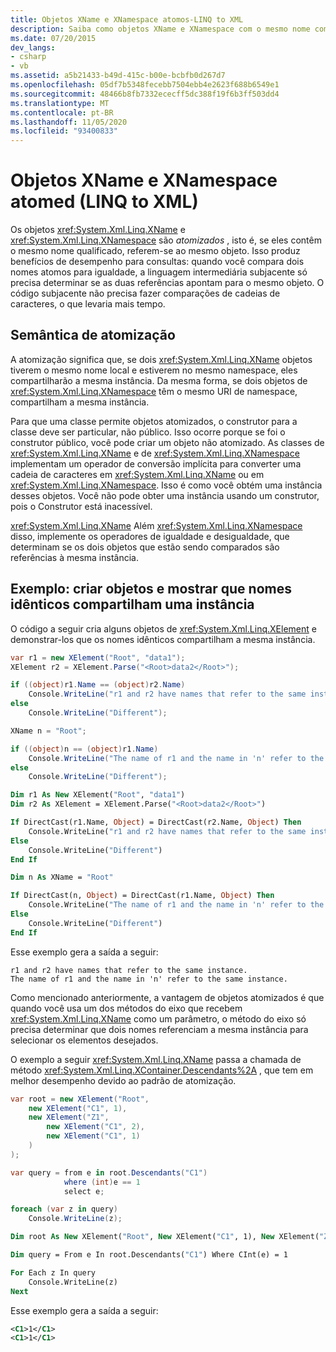 ```yaml
---
title: Objetos XName e XNamespace atomos-LINQ to XML
description: Saiba como objetos XName e XNamespace com o mesmo nome compartilham uma instância.
ms.date: 07/20/2015
dev_langs:
- csharp
- vb
ms.assetid: a5b21433-b49d-415c-b00e-bcbfb0d267d7
ms.openlocfilehash: 05df7b5348fecebb7504ebb4e2623f688b6549e1
ms.sourcegitcommit: 48466b8fb7332ececff5dc388f19f6b3ff503dd4
ms.translationtype: MT
ms.contentlocale: pt-BR
ms.lasthandoff: 11/05/2020
ms.locfileid: "93400833"
---
```

# <a name="atomized-xname-and-xnamespace-objects-linq-to-xml"></a>Objetos XName e XNamespace atomed (LINQ to XML)

Os objetos <xref:System.Xml.Linq.XName> e <xref:System.Xml.Linq.XNamespace> são *atomizados* , isto é, se eles contêm o mesmo nome qualificado, referem-se ao mesmo objeto. Isso produz benefícios de desempenho para consultas: quando você compara dois nomes atomos para igualdade, a linguagem intermediária subjacente só precisa determinar se as duas referências apontam para o mesmo objeto. O código subjacente não precisa fazer comparações de cadeias de caracteres, o que levaria mais tempo.

## <a name="atomization-semantics"></a>Semântica de atomização

A atomização significa que, se dois <xref:System.Xml.Linq.XName> objetos tiverem o mesmo nome local e estiverem no mesmo namespace, eles compartilharão a mesma instância. Da mesma forma, se dois objetos de <xref:System.Xml.Linq.XNamespace> têm o mesmo URI de namespace, compartilham a mesma instância.

Para que uma classe permite objetos atomizados, o construtor para a classe deve ser particular, não público. Isso ocorre porque se foi o construtor público, você pode criar um objeto não atomizado. As classes de <xref:System.Xml.Linq.XName> e de <xref:System.Xml.Linq.XNamespace> implementam um operador de conversão implícita para converter uma cadeia de caracteres em <xref:System.Xml.Linq.XName> ou em <xref:System.Xml.Linq.XNamespace>. Isso é como você obtém uma instância desses objetos. Você não pode obter uma instância usando um construtor, pois o Construtor está inacessível.

<xref:System.Xml.Linq.XName> Além <xref:System.Xml.Linq.XNamespace> disso, implemente os operadores de igualdade e desigualdade, que determinam se os dois objetos que estão sendo comparados são referências à mesma instância.

## <a name="example-create-objects-and-show-that-identical-names-share-an-instance"></a>Exemplo: criar objetos e mostrar que nomes idênticos compartilham uma instância

O código a seguir cria alguns objetos de <xref:System.Xml.Linq.XElement> e demonstrar-los que os nomes idênticos compartilham a mesma instância.

```csharp
var r1 = new XElement("Root", "data1");
XElement r2 = XElement.Parse("<Root>data2</Root>");

if ((object)r1.Name == (object)r2.Name)
    Console.WriteLine("r1 and r2 have names that refer to the same instance.");
else
    Console.WriteLine("Different");

XName n = "Root";

if ((object)n == (object)r1.Name)
    Console.WriteLine("The name of r1 and the name in 'n' refer to the same instance.");
else
    Console.WriteLine("Different");
```

```vb
Dim r1 As New XElement("Root", "data1")
Dim r2 As XElement = XElement.Parse("<Root>data2</Root>")

If DirectCast(r1.Name, Object) = DirectCast(r2.Name, Object) Then
    Console.WriteLine("r1 and r2 have names that refer to the same instance.")
Else
    Console.WriteLine("Different")
End If

Dim n As XName = "Root"

If DirectCast(n, Object) = DirectCast(r1.Name, Object) Then
    Console.WriteLine("The name of r1 and the name in 'n' refer to the same instance.")
Else
    Console.WriteLine("Different")
End If
```

Esse exemplo gera a saída a seguir:

```output
r1 and r2 have names that refer to the same instance.
The name of r1 and the name in 'n' refer to the same instance.
```

Como mencionado anteriormente, a vantagem de objetos atomizados é que quando você usa um dos métodos do eixo que recebem <xref:System.Xml.Linq.XName> como um parâmetro, o método do eixo só precisa determinar que dois nomes referenciam a mesma instância para selecionar os elementos desejados.

O exemplo a seguir <xref:System.Xml.Linq.XName> passa a chamada de método <xref:System.Xml.Linq.XContainer.Descendants%2A> , que tem em melhor desempenho devido ao padrão de atomização.

```csharp
var root = new XElement("Root",
    new XElement("C1", 1),
    new XElement("Z1",
        new XElement("C1", 2),
        new XElement("C1", 1)
    )
);

var query = from e in root.Descendants("C1")
            where (int)e == 1
            select e;

foreach (var z in query)
    Console.WriteLine(z);
```

```vb
Dim root As New XElement("Root", New XElement("C1", 1), New XElement("Z1", New XElement("C1", 2), New XElement("C1", 1)))

Dim query = From e In root.Descendants("C1") Where CInt(e) = 1

For Each z In query
    Console.WriteLine(z)
Next
```

Esse exemplo gera a saída a seguir:

```xml
<C1>1</C1>
<C1>1</C1>
```
